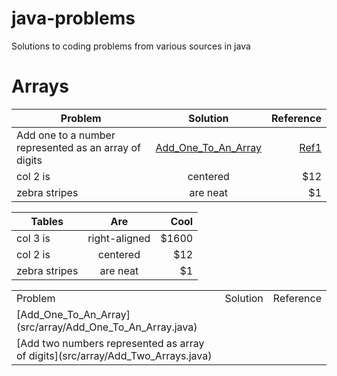 # java-problems
Solutions to coding problems from various sources in java

# Arrays


| Problem                                                    | Solution                                                 | Reference   |
| ---------------------------------------------------------- |:--------------------------------------------------------:| -----:|
| Add one to a number represented as an array of digits      | [Add_One_To_An_Array](src/array/Add_One_To_An_Array.java) | [Ref1](http://codereview.stackexchange.com/questions/43343/add-one-to-a-number-represented-as-an-array-of-digits) |
| col 2 is      | centered      |   $12 |
| zebra stripes | are neat      |    $1 |


| Tables        | Are           | Cool  |
| ------------- |:-------------:| -----:|
| col 3 is      | right-aligned | $1600 |
| col 2 is      | centered      |   $12 |
| zebra stripes | are neat      |    $1 |

<table>
<tr>
<td> Problem </td>
<td> Solution </td>
<td> Reference </td>
</tr>
<tr>
<td>
[Add_One_To_An_Array](src/array/Add_One_To_An_Array.java)</br>
</td>
</tr>
<tr>
<td>
[Add two numbers represented as array of digits](src/array/Add_Two_Arrays.java) 
</td>
</tr>
</table>